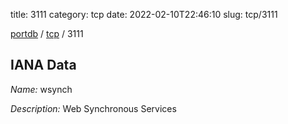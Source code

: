 title: 3111
category: tcp
date: 2022-02-10T22:46:10
slug: tcp/3111

[portdb](/) / [tcp](/category/tcp.html) / 3111


## IANA Data

_Name:_ wsynch

_Description:_ Web Synchronous Services

